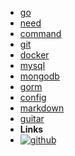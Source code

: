 <!-- markdownlint-disable-next-line first-line-heading -->
<!-- - [miku](miku) -->
- [go](go)
- [need](need)
- [command](command)
- [git](git)
- [docker](docker)
- [mysql](mysql)
- [mongodb](mongodb)
- [gorm](gorm)
- [config](config)
- [markdown](markdown)
- [guitar](guitar)
- **Links**
- [![github](assets/img/github.svg)](https://github.com/realike)
